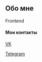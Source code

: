 ## Обо мне
Frontend

#### Мои контакты
[VK](https://vk.com/id720516648)

[Telegram](https://t.me/pascalabc)

